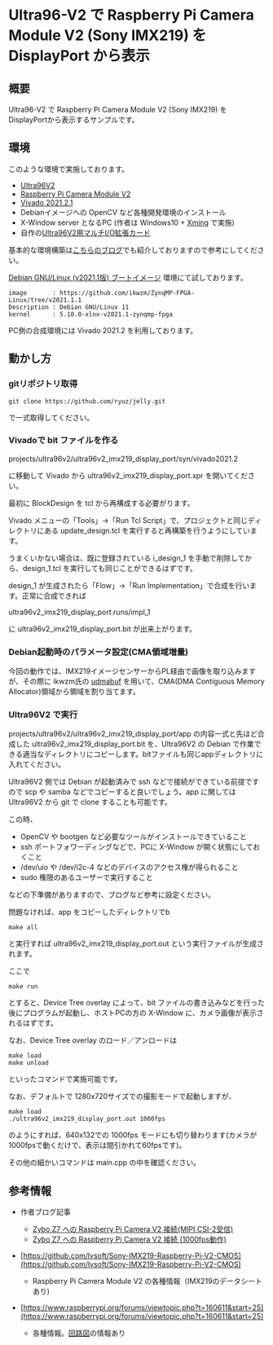 # Ultra96-V2 で Raspberry Pi Camera Module V2 (Sony IMX219) を DisplayPort から表示

## 概要

Ultra96-V2 で Raspberry Pi Camera Module V2 (Sony IMX219) をDisplayPortから表示するサンプルです。



## 環境

このような環境で実施しております。

- [Ultra96V2](https://www.avnet.com/wps/portal/japan/products/product-highlights/ultra96/)
- [Raspberry Pi Camera Module V2](https://www.raspberrypi.com/products/camera-module-v2/)
- [Vivado 2021.2.1](https://japan.xilinx.com/support/download.html)
- Debianイメージへの OpenCV など各種開発環境のインストール
- X-Window server となるPC (作者は Windows10 + [Xming](https://sourceforge.net/projects/xming/) で実施)
- 自作の[Ultra96V2用マルチI/O拡張カード](https://github.com/ryuz/ultra96v2_multi_io)

基本的な環境構築は[こちらのブログ](https://github.com/ryuz/qrunch_blog/blob/master/entries/public/blog_2019_12_28_10_16_24.md)でも紹介しておりますので参考にしてください。


[Debian GNU/Linux (v2021.1版) ブートイメージ](https://qiita.com/ikwzm/items/a9adc5a7329b2eb36895) 環境にて試しております。

```
image       : https://github.com/ikwzm/ZynqMP-FPGA-Linux/tree/v2021.1.1
Description : Debian GNU/Linux 11
kernel      : 5.10.0-xlnx-v2021.1-zynqmp-fpga
```

PC側の合成環境には Vivado 2021.2 を利用しております。



## 動かし方

### gitリポジトリ取得

```
git clone https://github.com/ryuz/jelly.git
```

で一式取得してください。

### Vivadoで bit ファイルを作る

projects/ultra96v2/ultra96v2_imx219_display_port/syn/vivado2021.2

に移動して Vivado から ultra96v2_imx219_display_port.xpr を開いてください。

最初に BlockDesign を tcl から再構成する必要がります。

Vivado メニューの「Tools」→「Run Tcl Script」で、プロジェクトと同じディレクトリにある update_design.tcl を実行すると再構築を行うようにしています。

うまくいかない場合は、既に登録されている i_design_1 を手動で削除してから、design_1.tcl を実行しても同じことができるはずです。


design_1 が生成されたら「Flow」→「Run Implementation」で合成を行います。正常に合成できれば

ultra96v2_imx219_display_port.runs/impl_1

に ultra96v2_imx219_display_port.bit が出来上がります。

### Debian起動時のパラメータ設定(CMA領域増量)

今回の動作では、IMX219イメージセンサーからPL経由で画像を取り込みますが、その際に ikwzm氏の [udmabuf](https://qiita.com/ikwzm/items/cc1bb33ff43a491440ea) を用いて、CMA(DMA Contiguous Memory Allocator)領域から領域を割り当てます。


### Ultra96V2 で実行

projects/ultra96v2/ultra96v2_imx219_display_port/app の内容一式と先ほど合成した ultra96v2_imx219_display_port.bit を、Ultra96V2 の Debian で作業できる適当なディレクトリにコピーします。bitファイルも同じappディレクトリに入れてください。

Ultra96V2 側では Debian が起動済みで ssh などで接続ができている前提ですので scp や samba などでコピーすると良いでしょう。app に関しては Ultra96V2 から git で clone することも可能です。

この時、

- OpenCV や bootgen など必要なツールがインストールできていること
- ssh ポートフォワーディングなどで、PCに X-Window が開く状態にしておくこと
- /dev/uio や /dev/i2c-4 などのデバイスのアクセス権が得られること
- sudo 権限のあるユーザーで実行すること

などの下準備がありますので、ブログなど参考に設定ください。

問題なければ、app をコピーしたディレクトリでb

```
make all
```

と実行すれば ultra96v2_imx219_display_port.out という実行ファイルが生成されます。

ここで

```
make run
```

とすると、Device Tree overlay によって、bit ファイルの書き込みなどを行った後にプログラムが起動し、ホストPCの方の X-Window に、カメラ画像が表示されるはずです。

なお、Device Tree overlay のロード／アンロードは

```
make load
make unload
```

といったコマンドで実施可能です。

なお、デフォルトで 1280x720サイズでの撮影モードで起動しますが、

```
make load
./ultra96v2_imx219_display_port.out 1000fps
```

のようにすれば、640x132での 1000fps モードにも切り替わります(カメラが1000fpsで動くだけで、表示は間引かれて60fpsです)。

その他の細かいコマンドは main.cpp の中を確認ください。


## 参考情報

- 作者ブログ記事
    - [Zybo Z7 への Raspberry Pi Camera V2 接続(MIPI CSI-2受信)](http://ryuz.txt-nifty.com/blog/2018/04/zybo-z7-raspber.html)
    - [Zybo Z7 への Raspberry Pi Camera V2 接続 (1000fps動作)](http://ryuz.txt-nifty.com/blog/2018/05/zybo-z7-raspber.html)

- [https://github.com/lvsoft/Sony-IMX219-Raspberry-Pi-V2-CMOS](https://github.com/lvsoft/Sony-IMX219-Raspberry-Pi-V2-CMOS)
    - Raspberry Pi Camera Module V2 の各種情報（IMX219のデータシートあり)
- [https://www.raspberrypi.org/forums/viewtopic.php?t=160611&start=25](https://www.raspberrypi.org/forums/viewtopic.php?t=160611&start=25)
    - 各種情報。[回路図](https://cdn.hackaday.io/images/5813621484631479007.jpg)の情報あり
